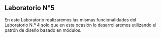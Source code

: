 ## Laboratorio N°5
En este Laboratorio realizaremos las mismas funcionalidades del Laboratorio N.º 4 solo que en esta ocasión lo desarrollaremos utilizando el patrón de diseño basado en módulos.
